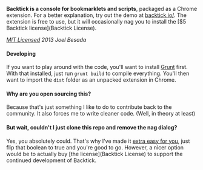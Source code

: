 **Backtick is a console for bookmarklets and scripts**, packaged as a Chrome extension. For a better explanation, try out the demo at [backtick.io/](http://backtick.io). The extension is free to use, but it will occasionally nag you to install the [$5 Backtick license](Backtick License).

*[MIT Licensed](http://opensource.org/licenses/MIT) 2013 Joel Besada*

#### Developing
If you want to play around with the code, you'll want to install [Grunt](http://gruntjs.com/) first. With that installed,
just run `grunt build` to compile everything. You'll then want to import the `dist` folder as an unpacked extension in Chrome.

#### Why are you open sourcing this?
Because that's just something I like to do to contribute back to the community. It also forces me to write cleaner code. (Well, in theory at least)

#### But wait, couldn't I just clone this repo and remove the nag dialog?
Yes, you absolutely could. That's why I've made it [extra easy for you](https://github.com/JoelBesada/Backtick/blob/master/extension/license.coffee#L2), just flip that boolean to true and you're good to go. However, a nicer option would be to actually buy [the license](Backtick License) to support the continued development of Backtick.

[Backtick License]: http://goo.gl/LkPHMG
